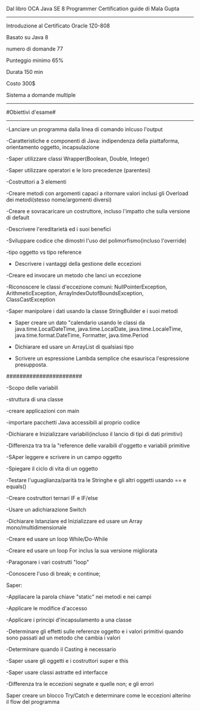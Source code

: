 Dal libro OCA Java SE 8 Programmer Certification guide di Mala Gupta
********************************************************************

Introduzione al Certificato Oracle 1Z0-808

Basato su Java 8

numero di domande 77

Punteggio minimo 65%

Durata 150 min

Costo 300$

Sistema a domande multiple
*********************************************************************

#Obiettivi d'esame#

*********************************************************************


-Lanciare un programma dalla linea di comando inlcuso l'output

-Caratteristiche e componenti di Java: indipendenza della piattaforma, orientamento oggetto, incapsulazione

-Saper utilizzare classi Wrapper(Boolean, Double, Integer)

-Saper utilizzare operatori e le loro precedenze (parentesi)

-Costruttori a 3 elementi

-Creare metodi con argomenti capaci a ritornare valori inclusi gli Overload dei metodi(stesso nome/argomenti diversi)

-Creare e sovracaricare un costruttore, incluso l'impatto che sulla versione di default

-Descrivere l'ereditarietà ed i suoi benefici

-Sviluppare codice che dimostri l'uso del polimorfismo(incluso l'override) 

-tipo oggetto vs tipo reference

- Descrivere i vantaggi della gestione delle eccezioni

-Creare ed invocare un metodo che lanci un eccezione

-Riconoscere le classi d'eccezione comuni: NullPointerException, ArithmeticException, ArrayIndexOutofBoundsException, ClassCastException

-Saper manipolare i dati usando la classe StringBuilder e i suoi metodi

- Saper creare un dato "calendario usando le classi da java.time.LocalDateTime, java.time.LocalDate, java.time.LocaleTime, java.time.format.DateTime, Formatter, java.time.Period

- Dichiarare ed usare un ArrayList di qualsiasi tipo


- Scrivere un espressione Lambda semplice che esaurisca l'espressione presupposta. 

#######################

-Scopo delle variabili

-struttura di una classe

-creare applicazioni con main

-importare pacchetti Java accessibili al proprio codice

-Dichiarare e Inizializzare variabili(incluso il lancio di tipi di dati primitivi)

-Differenza tra tra la "reference delle varaibili d'oggetto e variabili primitive

-SAper leggere e scrivere in un campo oggetto

-Spiegare il ciclo di vita di un oggetto

-Testare l'uguaglianza/parità tra le Stringhe e gli altri oggetti usando == e equals()

-Creare costruttori ternari IF e IF/else

-Usare un adichiarazione Switch

-Dichiarare Istanziare ed Inizializzare ed usare un Array mono/multidimensionale

-Creare ed usare un loop While/Do-While

-Creare ed usare un loop For inclus la sua versione migliorata

-Paragonare i vari costrutti "loop"

-Conoscere l'uso di break; e continue;

Saper:

-Appliacare la parola chiave "static" nei metodi e nei campi

-Applicare le modifice d'accesso

-Applicare i principi d'incapsulamento a una classe

-Determinare gli effetti sulle referenze oggetto e i valori primitivi quando sono passati ad un metodo che cambia i valori

-Determinare quando il Casting è necessario

-Saper usare gli oggetti e i costruttori super e this 

-Saper usare classi astratte ed interfacce

-Differenza tra le eccezioni segnate e quelle non; e gli errori

Saper creare un blocco Try/Catch e determinare come le eccezioni alterino il flow del programma 
